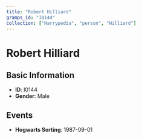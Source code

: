 ```yaml
---
title: "Robert Hilliard"
gramps_id: "I0144"
collection: ["Harrypedia", "person", "Hilliard"]
---
```


# Robert Hilliard

## Basic Information

- **ID**: I0144
- **Gender**: Male

## Events

- **Hogwarts Sorting**: 1987-09-01

